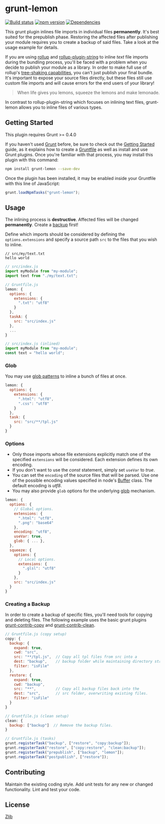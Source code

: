 # grunt-lemon 
[![Build status](https://travis-ci.org/vanruesc/grunt-lemon.svg?branch=master)](https://travis-ci.org/vanruesc/grunt-lemon) 
[![npm version](https://badge.fury.io/js/grunt-lemon.svg)](https://badge.fury.io/js/grunt-lemon) 
[![Dependencies](https://david-dm.org/vanruesc/grunt-lemon.svg?branch=master)](https://david-dm.org/vanruesc/grunt-lemon)

This grunt plugin inlines file imports in individual files __permanently__. It's best suited for the prepublish phase. 
Restoring the affected files after publishing your module requires you to create a backup of said files. Take a look at the usage 
example for details. 

If you are using [rollup](https://github.com/rollup/rollup) and [rollup-plugin-string](https://github.com/TrySound/rollup-plugin-string) 
to inline _text_ file imports during the bundling process, you'll be faced with a problem when you decide to publish your module as a library. 
In order to make full use of rollup's [tree-shaking capabilities](https://github.com/rollup/rollup#a-next-generation-es6-module-bundler), you 
can't just publish your final bundle. It's important to expose your source files directly, but these files still use custom file imports and 
will cause errors for the end users of your library!  

> When life gives you lemons, squeeze the lemons and make lemonade.

In contrast to rollup-plugin-string which focuses on inlining text files, grunt-lemon allows you to inline files of various types. 


## Getting Started

This plugin requires Grunt >= 0.4.0

If you haven't used [Grunt](http://gruntjs.com/) before, be sure to check out the [Getting Started](http://gruntjs.com/getting-started) 
guide, as it explains how to create a [Gruntfile](http://gruntjs.com/sample-gruntfile) as well as install and use Grunt plugins. 
Once you're familiar with that process, you may install this plugin with this command:

```sh
npm install grunt-lemon --save-dev
```

Once the plugin has been installed, it may be enabled inside your Gruntfile with this line of JavaScript:

```js
grunt.loadNpmTasks("grunt-lemon");
```


## Usage
The inlining process is __destructive__. Affected files will be changed __permanently__. Create a 
[backup](https://github.com/vanruesc/grunt-lemon#creating-a-backup) first!  

Define which imports should be considered by defining the ```options.extensions``` and specify a source path ```src``` to the files 
that you wish to inline. 

```
// src/my/text.txt
hello world
```

```js
// src/index.js
import myModule from "my-module";
import text from "./my/text.txt";
```

```js
// Gruntfile.js
lemon: {
  options: {
    extensions: {
      ".txt": "utf8"
    }
  },
  taskA: {
    src: "src/index.js"
  },
  ...
}
```

```js
// src/index.js (inlined)
import myModule from "my-module";
const text = "hello world";
```


### Glob
You may use [glob patterns](https://github.com/isaacs/node-glob#glob-primer) to inline a bunch of files at once. 

```js
lemon: {
  options: {
    extensions: {
      ".html": "utf8",
      ".css": "utf8"
    }
  },
  task: {
    src: "src/**/tpl.js"
  }
}
```


### Options
- Only those imports whose file extensions explicitly match one of the specified ```extensions``` will be considered. Each extension defines 
its own encoding. 
- If you don't want to use the _const_ statement, simply set ```useVar``` to _true_.  
- You can set the  ```encoding``` of the source files that will be parsed. Use one of the possible encoding values specified in node's 
[Buffer](https://github.com/nodejs/node/blob/master/lib/buffer.js) class. The default encoding is _utf8_.  
- You may also provide ```glob``` options for the underlying [glob](https://github.com/isaacs/node-glob#options) mechanism. 

```js
lemon: {
  options: {
    // Global options.
    extensions: {
      ".html": "utf8",
      ".png": "base64"
    },
    encoding: "utf8",
    useVar: true,
    glob: { ... },
  },
  squeeze: {
    options: {
      // Local options.
      extensions: {
        ".glsl": "utf8"
      }
    },
    src: "src/index.js"
  }
}
```


### Creating a Backup
In order to create a backup of specific files, you'll need tools for copying and deleting files. The following example uses the basic grunt 
plugins [grunt-contrib-copy](https://github.com/gruntjs/grunt-contrib-copy) and [grunt-contrib-clean](https://github.com/gruntjs/grunt-contrib-clean).

```js
// Gruntfile.js (copy setup)
copy: {
  backup: {
    expand: true,
    cwd: "src",
    src: "**/tpl.js",  // Copy all tpl files from src into a 
    dest: "backup",    // backup folder while maintaining directory structures.
    filter: "isFile"
  },
  restore: {
    expand: true,
    cwd: "backup",
    src: "**",         // Copy all backup files back into the 
    dest: "src",       // src folder, overwriting existing files.
    filter: "isFile"
  }
}
```

```js
// Gruntfile.js (clean setup)
clean: {
  backup: ["backup"]  // Remove the backup files.
}
```

```js
// Gruntfile.js (tasks)
grunt.registerTask("backup", ["restore", "copy:backup"]);
grunt.registerTask("restore", ["copy:restore", "clean:backup"]);
grunt.registerTask("prepublish", ["backup", "lemon"]);
grunt.registerTask("postpublish", ["restore"]);
```


## Contributing
Maintain the existing coding style. Add unit tests for any new or changed functionality. Lint and test your code.


## License
[Zlib](https://github.com/vanruesc/grunt-lemon/blob/master/LICENSE)
